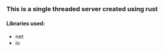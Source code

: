 <h3>This is a single threaded server created using rust</h3>
<h4>Libraries used:</h4>
<ul><li>net</li><li>io</li></ul>
